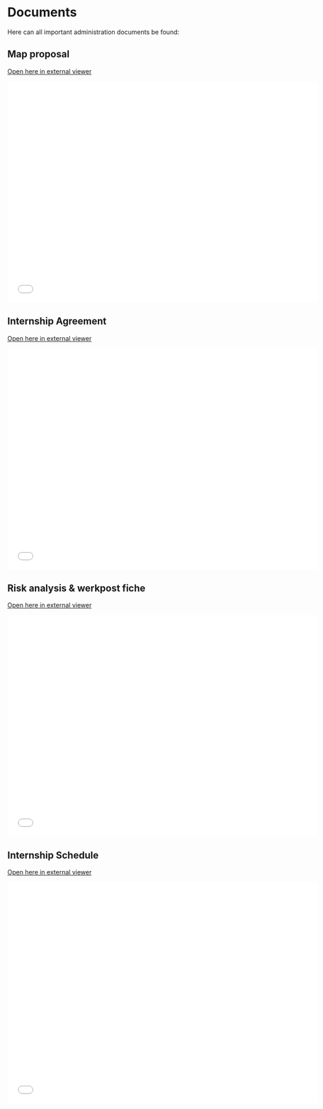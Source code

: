 # Documents

Here can all important administration documents be found:

## Map proposal

<a href="Proposal.pdf" target="_blank">Open here in external viewer</a>

<embed src= "Proposal.pdf" width= "700" height= "500">

## Internship Agreement

<a href="Stageovereenkomst.pdf" target="_blank">Open here in external viewer</a>

<embed src= "Stageovereenkomst.pdf" width= "700" height= "500">

## Risk analysis & werkpost fiche

<a href="Risico_Werkpost.pdf" target="_blank">Open here in external viewer</a>

<embed src= "Risico_Werkpost.pdf" width= "700" height= "500">

## Internship Schedule

<a href="Stagerooster.pdf" target="_blank">Open here in external viewer</a>

<embed src= "Stagerooster.pdf" width= "700" height= "500">

